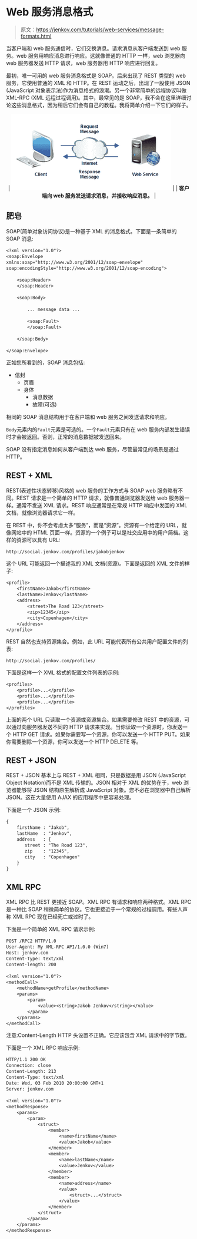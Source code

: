 # Web 服务消息格式

> 原文：<https://jenkov.com/tutorials/web-services/message-formats.html>

当客户端和 web 服务通信时，它们交换消息。请求消息从客户端发送到 web 服务。web 服务用响应消息进行响应。这就像普通的 HTTP 一样，web 浏览器向 web 服务器发送 HTTP 请求，web 服务器用 HTTP 响应进行回复。

最初，唯一可用的 web 服务消息格式是 SOAP。后来出现了 REST 类型的 web 服务，它使用普通的 XML 和 HTTP。在 REST 运动之后，出现了一股使用 JSON (JavaScript 对象表示法)作为消息格式的浪潮。另一个非常简单的远程协议叫做 XML-RPC (XML 远程过程调用)。其中，最常见的是 SOAP，我不会在这里详细讨论这些消息格式，因为稍后它们会有自己的教程。我将简单介绍一下它们的样子。

<center>

| ![A client sends a request message to a web service, and gets a response message back.](img/fca5fc1248bd9956ee026d4600d365fa.png) |
| **客户端向 web 服务发送请求消息，并接收响应消息。** |

</center>

## 肥皂

SOAP(简单对象访问协议)是一种基于 XML 的消息格式。下面是一条简单的 SOAP 消息:

```
<?xml version="1.0"?>
<soap:Envelope
xmlns:soap="http://www.w3.org/2001/12/soap-envelope"
soap:encodingStyle="http://www.w3.org/2001/12/soap-encoding">

    <soap:Header>
    </soap:Header>

    <soap:Body>

        ... message data ...

        <soap:Fault>
        </soap:Fault>

    </soap:Body>

</soap:Envelope>

```

正如您所看到的，SOAP 消息包括:

*   信封
    *   页眉
    *   身体
        *   消息数据
        *   故障(可选)

相同的 SOAP 消息结构用于在客户端和 web 服务之间发送请求和响应。

`Body`元素内的`Fault`元素是可选的。一个`Fault`元素只有在 web 服务内部发生错误时才会被返回。否则，正常的消息数据被发送回来。

SOAP 没有指定消息如何从客户端到达 web 服务，尽管最常见的场景是通过 HTTP。

## REST + XML

REST(表述性状态转移)风格的 web 服务的工作方式与 SOAP web 服务略有不同。REST 请求是一个简单的 HTTP 请求，就像普通浏览器发送给 web 服务器一样。通常不发送 XML 请求。REST 响应通常是在常规 HTTP 响应中发回的 XML 文档，就像浏览器请求它一样。

在 REST 中，你不会考虑太多“服务”，而是“资源”。资源有一个给定的 URL，就像网站中的 HTML 页面一样。资源的一个例子可以是社交应用中的用户简档。这样的资源可以具有 URL:

```
http://social.jenkov.com/profiles/jakobjenkov

```

这个 URL 可能返回一个描述我的 XML 文档(资源)。下面是返回的 XML 文件的样子:

```
<profile>
    <firstName>Jakob</firstName>
    <lastName>Jenkov</lastName>
    <address>
        <street>The Road 123</street>
        <zip>12345</zip>
        <city>Copenhagen</city>
    </address>
</profile>

```

REST 自然也支持资源集合。例如，此 URL 可能代表所有公共用户配置文件的列表:

```
http://social.jenkov.com/profiles/

```

下面是这样一个 XML 格式的配置文件列表的示例:

```
<profiles>
    <profile>...</profile>
    <profile>...</profile>
    <profile>...</profile>
</profiles>

```

上面的两个 URL 只读取一个资源或资源集合。如果需要修改 REST 中的资源，可以通过向服务器发送不同的 HTTP 请求来实现。当你读取一个资源时，你发送一个 HTTP GET 请求。如果你需要写一个资源，你可以发送一个 HTTP PUT。如果你需要删除一个资源，你可以发送一个 HTTP DELETE 等。

## REST + JSON

REST + JSON 基本上与 REST + XML 相同，只是数据是用 JSON (JavaScript Object Notation)而不是 XML 传输的。JSON 相对于 XML 的优势在于，web 浏览器能够将 JSON 结构原生解析成 JavaScript 对象。您不必在浏览器中自己解析 JSON。这在大量使用 AJAX 的应用程序中更容易处理。

下面是一个 JSON 示例:

```
{
    firstName : "Jakob",
    lastName  : "Jenkov",
    address   : {
       street : "The Road 123",
       zip    : "12345",
       city   : "Copenhagen"
    }
}

```

## XML RPC

XML RPC 比 REST 更接近 SOAP。XML RPC 有请求和响应两种格式。XML RPC 是一种比 SOAP 稍微简单的协议。它也更接近于一个常规的过程调用。有些人声称 XML RPC 现在已经死亡或过时了。

下面是一个简单的 XML RPC 请求示例:

```
POST /RPC2 HTTP/1.0
User-Agent: My XML-RPC API/1.0.0 (Win7)
Host: jenkov.com
Content-Type: text/xml
Content-length: 200

<?xml version="1.0"?>
<methodCall>
    <methodName>getProfile</methodName>
    <params>
        <param>
            <value><string>Jakob Jenkov</string></value>
        </param>
    </params>
</methodCall>

```

注意:Content-Length HTTP 头设置不正确。它应该包含 XML 请求中的字节数。

下面是一个 XML RPC 响应示例:

```
HTTP/1.1 200 OK
Connection: close
Content-Length: 213
Content-Type: text/xml
Date: Wed, 03 Feb 2010 20:00:00 GMT+1
Server: jenkov.com

<?xml version="1.0"?>
<methodResponse>
    <params>
        <param>
            <struct>
                <member>
                    <name>firstName</name>
                    <value>Jakob</value>
                </member>
                <member>
                    <name>lastName</name>
                    <value>Jenkov</value>
                </member>
                <member>
                    <name>address</name>
                    <value>
                        <struct>...</struct>
                    </value>
                </member>
            </struct>
        </param>
    </params> 
</methodResponse>

```
